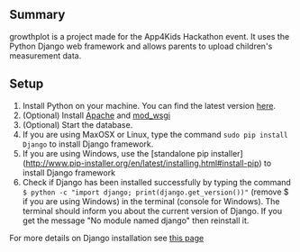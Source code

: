 ## Summary
growthplot is a project made for the App4Kids Hackathon event. It uses the Python Django web framework and allows parents to upload children's measurement data.


## Setup
1. Install Python on your machine. You can find the latest version [here](https://www.python.org/downloads/).
2. (Optional) Install [Apache](http://httpd.apache.org/) and [mod_wsgi](http://www.modwsgi.org/)
3. (Optional) Start the database. 
4. If you are using MaxOSX or Linux, type the command `sudo pip install Django` to install Django framework.
5. If you are using Windows, use the [standalone pip installer] (http://www.pip-installer.org/en/latest/installing.html#install-pip) to install Django framework
6. Check if Django has been installed successfully by typing the command `$ python -c "import django; print(django.get_version())"` (remove $ if you are using Windows) in the terminal (console for Windows). The terminal should inform you about the current version of Django. If you get the message "No module named django" then reinstall it.



For more details on Django installation see [this page](https://docs.djangoproject.com/en/1.8/topics/install/#installing-official-release)
